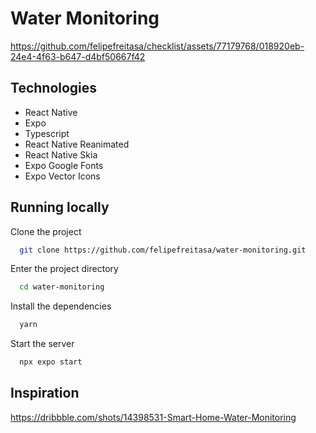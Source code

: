 # Water Monitoring

https://github.com/felipefreitasa/checklist/assets/77179768/018920eb-24e4-4f63-b647-d4bf50667f42

## Technologies

- React Native
- Expo
- Typescript
- React Native Reanimated
- React Native Skia
- Expo Google Fonts
- Expo Vector Icons

## Running locally

Clone the project

```bash
  git clone https://github.com/felipefreitasa/water-monitoring.git
```

Enter the project directory

```bash
  cd water-monitoring
```

Install the dependencies

```bash
  yarn
```

Start the server

```bash
  npx expo start
```

## Inspiration

https://dribbble.com/shots/14398531-Smart-Home-Water-Monitoring
